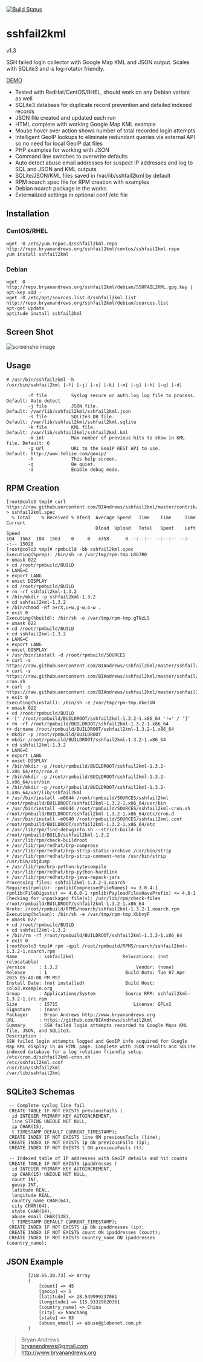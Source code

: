[![Build Status](https://travis-ci.org/BIAndrews/sshfail2kml.svg?branch=master)](https://travis-ci.org/BIAndrews/sshfail2kml)

sshfail2kml
===========

v1.3

SSH failed login collector with Google Map KML and JSON output. Scales with SQLite3 and is log-rotator friendly.

<a href="http://www.bryanandrews.org/failedlogins/">DEMO</a>

* Tested with RedHat/CentOS/RHEL, should work on any Debian variant as well
* SQLite3 database for duplicate record prevention and detailed indexed records
* JSON file created and updated each run
* HTML complete with working Google Map KML example
* Mouse hover over action shows number of total recorded login attempts
* Intelligent GeoIP lookups to eliminate redundant queries via external API so no need for local GeoIP dat files
* PHP examples for working with JSON
* Command line switches to overwrite defaults
* Auto detect abuse email addresses for suspect IP addresses and log to SQL and JSON and KML outputs
* SQLite/JSON/KML files saved in /var/lib/sshfail2kml by default
* RPM noarch spec file for RPM creation with examples 
* Debian noarch package in the works
* Externalized settings in optional conf /etc file

Installation
------------

### CentOS/RHEL ###
~~~
wget -O /etc/yum.repos.d/sshfail2kml.repo http://repo.bryanandrews.org/sshfail2kml/centos/sshfail2kml.repo
yum install sshfail2kml
~~~

### Debian ###
~~~
wget -O - http://repo.bryanandrews.org/sshfail2kml/debian/SSHFAIL2KML.gpg.key | apt-key add -
wget -O /etc/apt/sources.list.d/sshfail2kml.list http://repo.bryanandrews.org/sshfail2kml/debian/sources.list
apt-get update
aptitude install sshfail2kml
~~~

Screen Shot
-----------
![screensho image](sshfail2kml-map.png "An example Map from live data.")

Usage
-----
~~~
# /usr/bin/sshfail2kml -h
/usr/bin/sshfail2kml [-f] [-j] [-s] [-k] [-m] [-g] [-h] [-q] [-d]

        -f file         Syslog secure or auth.log log file to process.   Default: Auto detect
        -j file         JSON file.                                       Default: /var/lib/sshfail2kml/sshfail2kml.json
        -s file         SQLite3 DB file.                                 Default: /var/lib/sshfail2kml/sshfail2kml.sqlite
        -k file         KML file.                                        Default: /var/lib/sshfail2kml/sshfail2kml.kml
        -m int          Max number of previous hits to show in KML file. Default: 6
        -g url          URL to the GeoIP REST API to use.                Default: http://www.telize.com/geoip/
        -h              This help screen.
        -q              Be quiet.
        -d              Enable debug mode.
~~~

RPM Creation
------------
~~~
[root@colo3 tmp]# curl https://raw.githubusercontent.com/BIAndrews/sshfail2kml/master/contrib/sshfail2kml.spec > sshfail2kml.spec
  % Total    % Received % Xferd  Average Speed   Time    Time     Time  Current
                                 Dload  Upload   Total   Spent    Left  Speed
104  1563  104  1563    0     0   4358      0 --:--:-- --:--:-- --:--:-- 15028
[root@colo3 tmp]# rpmbuild -bb sshfail2kml.spec
Executing(%prep): /bin/sh -e /var/tmp/rpm-tmp.LRG7R0
+ umask 022
+ cd /root/rpmbuild/BUILD
+ LANG=C
+ export LANG
+ unset DISPLAY
+ cd /root/rpmbuild/BUILD
+ rm -rf sshfail2kml-1.3.2
+ /bin/mkdir -p sshfail2kml-1.3.2
+ cd sshfail2kml-1.3.2
+ /bin/chmod -Rf a+rX,u+w,g-w,o-w .
+ exit 0
Executing(%build): /bin/sh -e /var/tmp/rpm-tmp.gTNzLS
+ umask 022
+ cd /root/rpmbuild/BUILD
+ cd sshfail2kml-1.3.2
+ LANG=C
+ export LANG
+ unset DISPLAY
+ /usr/bin/install -d /root/rpmbuild/SOURCES
+ curl -s https://raw.githubusercontent.com/BIAndrews/sshfail2kml/master/sshfail2kml
+ curl -s https://raw.githubusercontent.com/BIAndrews/sshfail2kml/master/sshfail2kml-cron.sh
+ curl -s https://raw.githubusercontent.com/BIAndrews/sshfail2kml/master/sshfail2kml.conf
+ exit 0
Executing(%install): /bin/sh -e /var/tmp/rpm-tmp.XkeJVN
+ umask 022
+ cd /root/rpmbuild/BUILD
+ '[' /root/rpmbuild/BUILDROOT/sshfail2kml-1.3.2-1.x86_64 '!=' / ']'
+ rm -rf /root/rpmbuild/BUILDROOT/sshfail2kml-1.3.2-1.x86_64
++ dirname /root/rpmbuild/BUILDROOT/sshfail2kml-1.3.2-1.x86_64
+ mkdir -p /root/rpmbuild/BUILDROOT
+ mkdir /root/rpmbuild/BUILDROOT/sshfail2kml-1.3.2-1.x86_64
+ cd sshfail2kml-1.3.2
+ LANG=C
+ export LANG
+ unset DISPLAY
+ /bin/mkdir -p /root/rpmbuild/BUILDROOT/sshfail2kml-1.3.2-1.x86_64/etc/cron.d
+ /bin/mkdir -p /root/rpmbuild/BUILDROOT/sshfail2kml-1.3.2-1.x86_64/usr/bin
+ /bin/mkdir -p /root/rpmbuild/BUILDROOT/sshfail2kml-1.3.2-1.x86_64/var/lib/sshfail2kml
+ /usr/bin/install -m0644 /root/rpmbuild/SOURCES/sshfail2kml /root/rpmbuild/BUILDROOT/sshfail2kml-1.3.2-1.x86_64/usr/bin
+ /usr/bin/install -m0644 /root/rpmbuild/SOURCES/sshfail2kml-cron.sh /root/rpmbuild/BUILDROOT/sshfail2kml-1.3.2-1.x86_64/etc/cron.d
+ /usr/bin/install -m0640 /root/rpmbuild/SOURCES/sshfail2kml.conf /root/rpmbuild/BUILDROOT/sshfail2kml-1.3.2-1.x86_64/etc
+ /usr/lib/rpm/find-debuginfo.sh --strict-build-id /root/rpmbuild/BUILD/sshfail2kml-1.3.2
+ /usr/lib/rpm/check-buildroot
+ /usr/lib/rpm/redhat/brp-compress
+ /usr/lib/rpm/redhat/brp-strip-static-archive /usr/bin/strip
+ /usr/lib/rpm/redhat/brp-strip-comment-note /usr/bin/strip /usr/bin/objdump
+ /usr/lib/rpm/brp-python-bytecompile
+ /usr/lib/rpm/redhat/brp-python-hardlink
+ /usr/lib/rpm/redhat/brp-java-repack-jars
Processing files: sshfail2kml-1.3.2-1.noarch
Requires(rpmlib): rpmlib(CompressedFileNames) <= 3.0.4-1 rpmlib(FileDigests) <= 4.6.0-1 rpmlib(PayloadFilesHavePrefix) <= 4.0-1
Checking for unpackaged file(s): /usr/lib/rpm/check-files /root/rpmbuild/BUILDROOT/sshfail2kml-1.3.2-1.x86_64
Wrote: /root/rpmbuild/RPMS/noarch/sshfail2kml-1.3.2-1.noarch.rpm
Executing(%clean): /bin/sh -e /var/tmp/rpm-tmp.XbbvyF
+ umask 022
+ cd /root/rpmbuild/BUILD
+ cd sshfail2kml-1.3.2
+ /bin/rm -rf /root/rpmbuild/BUILDROOT/sshfail2kml-1.3.2-1.x86_64
+ exit 0
[root@colo3 tmp]# rpm -qpil /root/rpmbuild/RPMS/noarch/sshfail2kml-1.3.2-1.noarch.rpm
Name        : sshfail2kml                  Relocations: (not relocatable)
Version     : 1.3.2                             Vendor: (none)
Release     : 1                             Build Date: Tue 07 Apr 2015 05:48:08 PM MST
Install Date: (not installed)               Build Host: colo3.example.org
Group       : Applications/System           Source RPM: sshfail2kml-1.3.2-1.src.rpm
Size        : 15715                            License: GPLv2
Signature   : (none)
Packager    : Bryan Andrews http://www.bryanandrews.org
URL         : https://github.com/BIAndrews/sshfail2kml
Summary     : SSH failed login attempts recorded to Google Maps KML file, JSON, and SQLite3.
Description :
SSH failed login attempts logged and GeoIP info acquired for Google Map KML display in an HTML page. Complete with JSON results and SQLite indexed database for a log rotation friendly setup.
/etc/cron.d/sshfail2kml-cron.sh
/etc/sshfail2kml.conf
/usr/bin/sshfail2kml
/var/lib/sshfail2kml
~~~

SQLite3 Schemas
---------------
~~~
 -- Complete syslog line fail
 CREATE TABLE IF NOT EXISTS previousFails (
  id INTEGER PRIMARY KEY AUTOINCREMENT,
  line STRING UNIQUE NOT NULL,
  ip CHAR(15),
  t TIMESTAMP DEFAULT CURRENT_TIMESTAMP);
 CREATE INDEX IF NOT EXISTS line ON previousFails (line);
 CREATE INDEX IF NOT EXISTS ip ON previousFails (ip);
 CREATE INDEX IF NOT EXISTS t ON previousFails (t);

 -- Indexed table of IP addresses with GeoIP details and hit counts
 CREATE TABLE IF NOT EXISTS ipaddresses (
  id INTEGER PRIMARY KEY AUTOINCREMENT,
  ip CHAR(15) UNIQUE NOT NULL,
  count INT,
  geoip INT,
  latitude REAL,
  longitude REAL,
  country_name CHAR(64),
  city CHAR(64),
  state CHAR(64),
  abuse_email CHAR(128),
  t TIMESTAMP DEFAULT CURRENT_TIMESTAMP);
 CREATE INDEX IF NOT EXISTS ip ON ipaddresses (ip);
 CREATE INDEX IF NOT EXISTS count ON ipaddresses (count);
 CREATE INDEX IF NOT EXISTS country_name ON ipaddresses (country_name);
~~~

JSON Example
------------
~~~
        [218.65.30.73] => Array
        (
            [count] => 45
            [geoip] => 1
            [latitude] => 28.549999237061
            [longitude] => 115.93329620361
            [country_name] => China
            [city] => Nanchang
            [state] => 03
            [abuse_email] => abuse@globenet.com.ph
        )
~~~

> Bryan Andrews<br>
> bryanandrews@gmail.com<br>
> http://www.bryanandrews.org<br>
